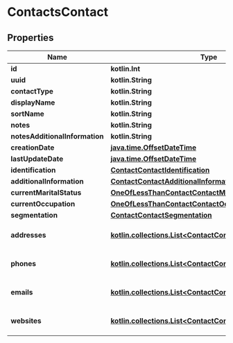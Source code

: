 
# ContactsContact

## Properties
Name | Type | Description | Notes
------------ | ------------- | ------------- | -------------
**id** | **kotlin.Int** |  | 
**uuid** | **kotlin.String** |  | 
**contactType** | **kotlin.String** |  | 
**displayName** | **kotlin.String** |  |  [optional]
**sortName** | **kotlin.String** |  |  [optional]
**notes** | **kotlin.String** |  |  [optional]
**notesAdditionalInformation** | **kotlin.String** |  |  [optional]
**creationDate** | [**java.time.OffsetDateTime**](java.time.OffsetDateTime.md) |  |  [optional]
**lastUpdateDate** | [**java.time.OffsetDateTime**](java.time.OffsetDateTime.md) |  |  [optional]
**identification** | [**ContactContactIdentification**](ContactContactIdentification.md) |  |  [optional]
**additionalInformation** | [**ContactContactAdditionalInformation**](ContactContactAdditionalInformation.md) |  |  [optional]
**currentMaritalStatus** | [**OneOfLessThanContactContactMaritalStatusGreaterThan**](OneOfLessThanContactContactMaritalStatusGreaterThan.md) |  |  [optional]
**currentOccupation** | [**OneOfLessThanContactContactOccupationGreaterThan**](OneOfLessThanContactContactOccupationGreaterThan.md) |  |  [optional]
**segmentation** | [**ContactContactSegmentation**](ContactContactSegmentation.md) |  |  [optional]
**addresses** | [**kotlin.collections.List&lt;ContactContactAddress&gt;**](ContactContactAddress.md) | List of contact&#39;s addresses |  [optional]
**phones** | [**kotlin.collections.List&lt;ContactContactPhone&gt;**](ContactContactPhone.md) | List of contact&#39;s phones |  [optional]
**emails** | [**kotlin.collections.List&lt;ContactContactEmail&gt;**](ContactContactEmail.md) | List of contact&#39;s emails |  [optional]
**websites** | [**kotlin.collections.List&lt;ContactContactWebsite&gt;**](ContactContactWebsite.md) | List of contact&#39;s websites |  [optional]



